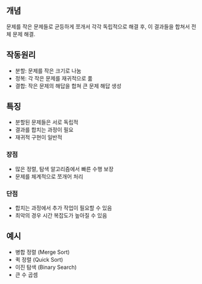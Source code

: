 ## 개념
문제를 작은 문제들로 균등하게 쪼개서 각각 독립적으로 해결 후, 이 결과들을 합쳐서 전체 문제 해결.
## 작동원리
- 분할: 문제를 작은 크기로 나눔
- 정복: 각 작은 문제를 재귀적으로 풂
- 결합: 작은 문제의 해답을 합쳐 큰 문제 해답 생성
## 특징
- 분할된 문제들은 서로 독립적
- 결과를 합치는 과정이 필요
- 재귀적 구현이 일반적
### 장점
- 많은 정렬, 탐색 알고리즘에서 빠른 수행 보장
- 문제를 체계적으로 쪼개어 처리
### 단점
- 합치는 과정에서 추가 작업이 필요할 수 있음
- 최악의 경우 시간 복잡도가 높아질 수 있음
## 예시
- 병합 정렬 (Merge Sort)
- 퀵 정렬 (Quick Sort)
- 이진 탐색 (Binary Search)
- 큰 수 곱셈